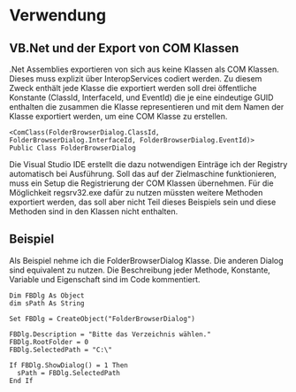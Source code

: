 # Verwendung

## VB.Net und der Export von COM Klassen
.Net Assemblies exportieren von sich aus keine Klassen als COM Klassen. Dieses muss explizit 
über InteropServices codiert werden. Zu diesem Zweck enthält jede Klasse die exportiert werden soll drei
öffentliche Konstante (ClassId, InterfaceId, und EventId) die je eine eindeutige GUID enthalten die
zusammen die Klasse representieren und mit dem Namen der Klasse exportiert werden, um eine COM Klasse
zu erstellen.

```vbs
<ComClass(FolderBrowserDialog.ClassId, FolderBrowserDialog.InterfaceId, FolderBrowserDialog.EventId)>
Public Class FolderBrowserDialog
```

Die Visual Studio IDE erstellt die dazu notwendigen Einträge ich der Registry automatisch bei Ausführung.
Soll das auf der Zielmaschine funktionieren, muss ein Setup die Registrierung der COM Klassen übernehmen.
Für die Möglichkeit regsrv32.exe dafür zu nutzen müssten weitere Methoden exportiert werden, das soll aber 
nicht Teil dieses Beispiels sein und diese Methoden sind in den Klassen nicht enthalten.

## Beispiel
Als Beispiel nehme ich die FolderBrowserDialog Klasse. Die anderen Dialog sind equivalent zu nutzen. Die 
Beschreibung jeder Methode, Konstante, Variable und Eigenschaft sind im Code kommentiert.

```vbs
Dim FBDlg As Object
dim sPath As String

Set FBDlg = CreateObject("FolderBrowserDialog")

FBDlg.Description = "Bitte das Verzeichnis wählen."
FBDlg.RootFolder = 0
FBDlg.SelectedPath = "C:\"

If FBDlg.ShowDialog() = 1 Then
  sPath = FBDlg.SelectedPath
End If
```
